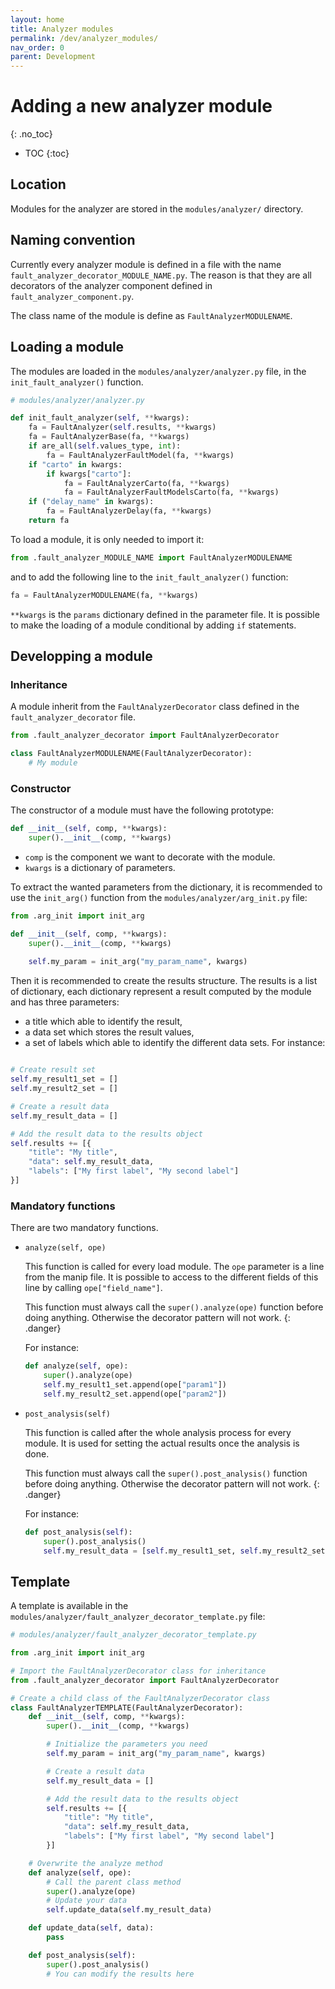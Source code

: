 ```yaml
---
layout: home
title: Analyzer modules
permalink: /dev/analyzer_modules/
nav_order: 0
parent: Development
---
```


# Adding a new analyzer module
{: .no_toc}

- TOC
{:toc}

## Location
Modules for the analyzer are stored in the `modules/analyzer/` directory.

## Naming convention
Currently every analyzer module is defined in a file with the name
`fault_analyzer_decorator_MODULE_NAME.py`. The reason is that they are all
decorators of the analyzer component defined in `fault_analyzer_component.py`.

The class name of the module is define as `FaultAnalyzerMODULENAME`.

## Loading a module
The modules are loaded in the `modules/analyzer/analyzer.py` file, in the
`init_fault_analyzer()` function.
```python
# modules/analyzer/analyzer.py

def init_fault_analyzer(self, **kwargs):
    fa = FaultAnalyzer(self.results, **kwargs)
    fa = FaultAnalyzerBase(fa, **kwargs)
    if are_all(self.values_type, int):
        fa = FaultAnalyzerFaultModel(fa, **kwargs)
    if "carto" in kwargs:
        if kwargs["carto"]:
            fa = FaultAnalyzerCarto(fa, **kwargs)
            fa = FaultAnalyzerFaultModelsCarto(fa, **kwargs)
    if ("delay_name" in kwargs):
        fa = FaultAnalyzerDelay(fa, **kwargs)
    return fa
```

To load a module, it is only needed to import it:
```python
from .fault_analyzer_MODULE_NAME import FaultAnalyzerMODULENAME
```
and to add the following line to the `init_fault_analyzer()` function:
```python
fa = FaultAnalyzerMODULENAME(fa, **kwargs)
```

`**kwargs` is the `params` dictionary defined in the parameter file. It is
possible to make the loading of a module conditional by adding `if` statements.

## Developping a module
### Inheritance
A module inherit from the `FaultAnalyzerDecorator` class defined in the
`fault_analyzer_decorator` file.

```python
from .fault_analyzer_decorator import FaultAnalyzerDecorator

class FaultAnalyzerMODULENAME(FaultAnalyzerDecorator):
    # My module
```

### Constructor
The constructor of a module must have the following prototype:
```python
def __init__(self, comp, **kwargs):
    super().__init__(comp, **kwargs)
```
- `comp` is the component we want to decorate with the module.
- `kwargs` is a dictionary of parameters.

To extract the wanted parameters from the dictionary, it is recommended to use
the `init_arg()` function from the `modules/analyzer/arg_init.py` file:
```python
from .arg_init import init_arg

def __init__(self, comp, **kwargs):
    super().__init__(comp, **kwargs)
    
    self.my_param = init_arg("my_param_name", kwargs)
```

Then it is recommended to create the results structure. The results is a list of
dictionary, each dictionary represent a result computed by the module and has
three parameters:
- a title which able to identify the result,
- a data set which stores the result values,
- a set of labels which able to identify the different data sets.
For instance:

```python

# Create result set
self.my_result1_set = []
self.my_result2_set = []

# Create a result data
self.my_result_data = []

# Add the result data to the results object
self.results += [{
    "title": "My title",
    "data": self.my_result_data,
    "labels": ["My first label", "My second label"]
}]
```

### Mandatory functions
There are two mandatory functions.

- `analyze(self, ope)`

  This function is called for every load module. The `ope`
  parameter is a line from the manip file. It is possible to access to the
  different fields of this line by calling `ope["field_name"]`.
  
  This function must always call the `super().analyze(ope)` function before doing
  anything. Otherwise the decorator pattern will not work.
  {: .danger}
  
  For instance:
  ```python
  def analyze(self, ope):
      super().analyze(ope)
      self.my_result1_set.append(ope["param1"])
      self.my_result2_set.append(ope["param2"])
  ```
  
- `post_analysis(self)`

  This function is called after the whole analysis process for every module. It
  is used for setting the actual results once the analysis is done.
  
  This function must always call the `super().post_analysis()` function before
  doing anything. Otherwise the decorator pattern will not work.
  {: .danger}
  
  For instance:
  ```python
  def post_analysis(self):
      super().post_analysis()
      self.my_result_data = [self.my_result1_set, self.my_result2_set]
  ```
  
## Template
A template is available in the
`modules/analyzer/fault_analyzer_decorator_template.py` file:
```python
# modules/analyzer/fault_analyzer_decorator_template.py

from .arg_init import init_arg

# Import the FaultAnalyzerDecorator class for inheritance
from .fault_analyzer_decorator import FaultAnalyzerDecorator

# Create a child class of the FaultAnalyzerDecorator class
class FaultAnalyzerTEMPLATE(FaultAnalyzerDecorator):
    def __init__(self, comp, **kwargs):
        super().__init__(comp, **kwargs)

        # Initialize the parameters you need
        self.my_param = init_arg("my_param_name", kwargs)

        # Create a result data
        self.my_result_data = []

        # Add the result data to the results object
        self.results += [{
            "title": "My title",
            "data": self.my_result_data,
            "labels": ["My first label", "My second label"]
        }]

    # Overwrite the analyze method
    def analyze(self, ope):
        # Call the parent class method
        super().analyze(ope)
        # Update your data
        self.update_data(self.my_result_data)

    def update_data(self, data):
        pass

    def post_analysis(self):
        super().post_analysis()
        # You can modify the results here
```